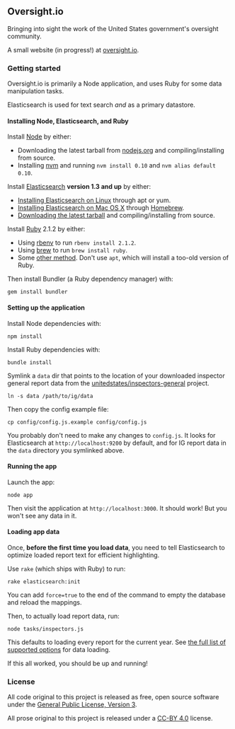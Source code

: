 ## Oversight.io

Bringing into sight the work of the United States government's oversight community.

A small website (in progress!) at [oversight.io](https://oversight.io).

### Getting started

Oversight.io is primarily a Node application, and uses Ruby for some data manipulation tasks.

Elasticsearch is used for text search *and* as a primary datastore.

#### Installing Node, Elasticsearch, and Ruby

Install [Node](http://nodejs.org/) by either:

* Downloading the latest tarball from [nodejs.org](http://nodejs.org/) and compiling/installing from source.
* Installing [nvm](https://github.com/creationix/nvm) and running `nvm install 0.10` and `nvm alias default 0.10`.

Install [Elasticsearch](http://elasticsearch.org/) **version 1.3 and up** by either:

* [Installing Elasticsearch on Linux](http://www.elasticsearch.org/guide/en/elasticsearch/reference/current/setup-repositories.html) through apt or yum.
* [Installing Elasticsearch on Mac OS X](http://stackoverflow.com/a/22855889/16075) through [Homebrew](http://brew.sh/).
* [Downloading the latest tarball](http://www.elasticsearch.org/download/) and compiling/installing from source.

Install [Ruby](https://www.ruby-lang.org/en/) 2.1.2 by either:

* Using [rbenv](https://github.com/sstephenson/rbenv) to run `rbenv install 2.1.2`.
* Using [brew](http://brew.sh/) to run `brew install ruby`.
* Some [other method](https://www.ruby-lang.org/en/installation/). Don't use `apt`, which will install a too-old version of Ruby.

Then install Bundler (a Ruby dependency manager) with:

```
gem install bundler
```

#### Setting up the application

Install Node dependencies with:

```
npm install
```

Install Ruby dependencies with:

```
bundle install
```

Symlink a `data` dir that points to the location of your downloaded inspector general report data from the [unitedstates/inspectors-general](https://github.com/unitedstates/inspectors-general) project.

```
ln -s data /path/to/ig/data
```

Then copy the config example file:

```
cp config/config.js.example config/config.js
```

You probably don't need to make any changes to `config.js`. It looks for Elasticsearch at `http://localhost:9200` by default, and for IG report data in the `data` directory you symlinked above.

#### Running the app

Launch the app:

```
node app
```

Then visit the application at `http://localhost:3000`. It should work! But you won't see any data in it.

#### Loading app data

Once, **before the first time you load data**, you need to tell Elasticsearch to optimize loaded report text for efficient highlighting.

Use `rake` (which ships with Ruby) to run:

```
rake elasticsearch:init
```

You can add `force=true` to the end of the command to empty the database and reload the mappings.

Then, to actually load report data, run:

```
node tasks/inspectors.js
```

This defaults to loading every report for the current year. See [the full list of supported options](tasks/inspectors.js) for data loading.

If this all worked, you should be up and running!

### License

All code original to this project is released as free, open source software under the [General Public License, Version 3](http://www.gnu.org/licenses/gpl-3.0.txt).

All prose original to this project is released under a <a href="http://creativecommons.org/licenses/by/4.0/">CC-BY 4.0</a> license.

